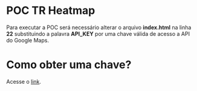 # POC TR Heatmap
Para executar a POC será necessário alterar o arquivo **index.html** na linha **22** substituindo a palavra **API_KEY** por uma chave válida de acesso a API do Google Maps.

# Como obter uma chave?
Acesse o [link](https://developers.google.com/maps/documentation/javascript/get-api-key?hl=pt-BR).
